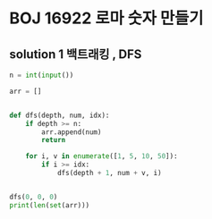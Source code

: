 # BOJ 16922 로마 숫자 만들기


## solution 1 백트래킹 , DFS

```python
n = int(input())

arr = []


def dfs(depth, num, idx):
    if depth >= n:
        arr.append(num)
        return

    for i, v in enumerate([1, 5, 10, 50]):
        if i >= idx:
            dfs(depth + 1, num + v, i)


dfs(0, 0, 0)
print(len(set(arr)))

```